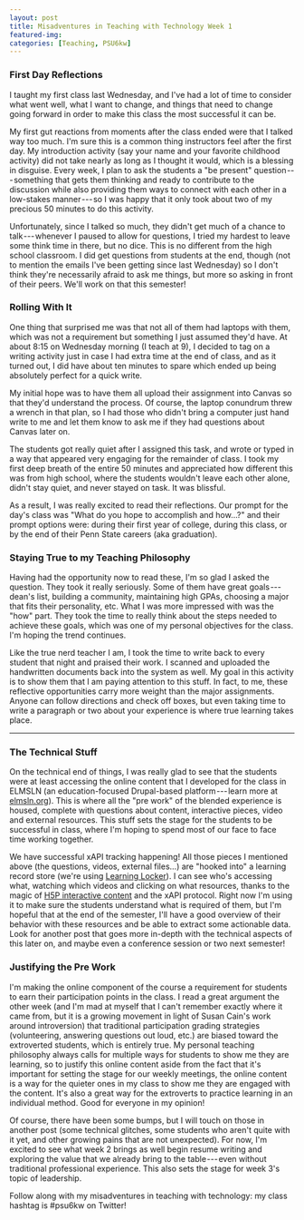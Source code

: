 ```yaml
---
layout: post
title: Misadventures in Teaching with Technology Week 1
featured-img: 
categories: [Teaching, PSU6kw]
---
```


### First Day Reflections

I taught my first class last Wednesday, and I've had a lot of time to consider what went well, what I want to change, and things that need to change going forward in order to make this class the most successful it can be.

My first gut reactions from moments after the class ended were that I talked way too much. I'm sure this is a common thing instructors feel after the first day. My introduction activity (say your name and your favorite childhood activity) did not take nearly as long as I thought it would, which is a blessing in disguise. Every week, I plan to ask the students a "be present" question --- something that gets them thinking and ready to contribute to the discussion while also providing them ways to connect with each other in a low-stakes manner --- so I was happy that it only took about two of my precious 50 minutes to do this activity.

Unfortunately, since I talked so much, they didn't get much of a chance to talk --- whenever I paused to allow for questions, I tried my hardest to leave some think time in there, but no dice. This is no different from the high school classroom. I did get questions from students at the end, though (not to mention the emails I've been getting since last Wednesday) so I don't think they're necessarily afraid to ask me things, but more so asking in front of their peers. We'll work on that this semester!

### Rolling With It

One thing that surprised me was that not all of them had laptops with them, which was not a requirement but something I just assumed they'd have. At about 8:15 on Wednesday morning (I teach at 9), I decided to tag on a writing activity just in case I had extra time at the end of class, and as it turned out, I did have about ten minutes to spare which ended up being absolutely perfect for a quick write.

My initial hope was to have them all upload their assignment into Canvas so that they'd understand the process. Of course, the laptop conundrum threw a wrench in that plan, so I had those who didn't bring a computer just hand write to me and let them know to ask me if they had questions about Canvas later on.

The students got really quiet after I assigned this task, and wrote or typed in a way that appeared very engaging for the remainder of class. I took my first deep breath of the entire 50 minutes and appreciated how different this was from high school, where the students wouldn't leave each other alone, didn't stay quiet, and never stayed on task. It was blissful.

As a result, I was really excited to read their reflections. Our prompt for the day's class was "What do you hope to accomplish and how...?" and their prompt options were: during their first year of college, during this class, or by the end of their Penn State careers (aka graduation).

### Staying True to my Teaching Philosophy

Having had the opportunity now to read these, I'm so glad I asked the question. They took it really seriously. Some of them have great goals --- dean's list, building a community, maintaining high GPAs, choosing a major that fits their personality, etc. What I was more impressed with was the "how" part. They took the time to really think about the steps needed to achieve these goals, which was one of my personal objectives for the class. I'm hoping the trend continues.

Like the true nerd teacher I am, I took the time to write back to every student that night and praised their work. I scanned and uploaded the handwritten documents back into the system as well. My goal in this activity is to show them that I am paying attention to this stuff. In fact, to me, these reflective opportunities carry more weight than the major assignments. Anyone can follow directions and check off boxes, but even taking time to write a paragraph or two about your experience is where true learning takes place.

* * * * *

### The Technical Stuff

On the technical end of things, I was really glad to see that the students were at least accessing the online content that I developed for the class in ELMSLN (an education-focused Drupal-based platform --- learn more at [elmsln.org](http://elmsln.org)). This is where all the "pre work" of the blended experience is housed, complete with questions about content, interactive pieces, video and external resources. This stuff sets the stage for the students to be successful in class, where I'm hoping to spend most of our face to face time working together.

We have successful xAPI tracking happening! All those pieces I mentioned above (the questions, videos, external files...) are "hooked into" a learning record store (we're using [Learning Locker](http://learninglocker.net)). I can see who's accessing what, watching which videos and clicking on what resources, thanks to the magic of [H5P interactive content](http://h5P.org) and the xAPI protocol. Right now I'm using it to make sure the students understand what is required of them, but I'm hopeful that at the end of the semester, I'll have a good overview of their behavior with these resources and be able to extract some actionable data. Look for another post that goes more in-depth with the technical aspects of this later on, and maybe even a conference session or two next semester!

### Justifying the Pre Work

I'm making the online component of the course a requirement for students to earn their participation points in the class. I read a great argument the other week (and I'm mad at myself that I can't remember exactly where it came from, but it is a growing movement in light of Susan Cain's work around introversion) that traditional participation grading strategies (volunteering, answering questions out loud, etc.) are biased toward the extroverted students, which is entirely true. My personal teaching philosophy always calls for multiple ways for students to show me they are learning, so to justify this online content aside from the fact that it's important for setting the stage for our weekly meetings, the online content is a way for the quieter ones in my class to show me they are engaged with the content. It's also a great way for the extroverts to practice learning in an individual method. Good for everyone in my opinion!

Of course, there have been some bumps, but I will touch on those in another post (some technical glitches, some students who aren't quite with it yet, and other growing pains that are not unexpected). For now, I'm excited to see what week 2 brings as well begin resume writing and exploring the value that we already bring to the table --- even without traditional professional experience. This also sets the stage for week 3's topic of leadership.

Follow along with my misadventures in teaching with technology: my class hashtag is #psu6kw on Twitter!
